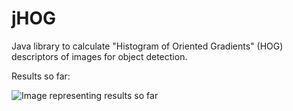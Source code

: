 jHOG
====

Java library to calculate "Histogram of Oriented Gradients" (HOG) descriptors of images for object detection.

Results so far:

![Image representing results so far](https://raw2.github.com/danielgimenes/jHOG/master/doc/so_far3.png)
